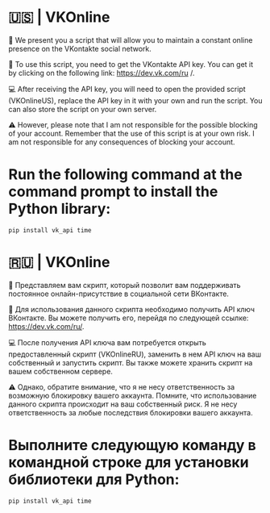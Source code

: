 # 🇺🇸 | VKOnline
💬 We present you a script that will allow you to maintain a constant online presence on the VKontakte social network.

📝 To use this script, you need to get the VKontakte API key. You can get it by clicking on the following link: https://dev.vk.com/ru /.

💻 After receiving the API key, you will need to open the provided script (VKOnlineUS), replace the API key in it with your own and run the script. You can also store the script on your own server.

⚠️ However, please note that I am not responsible for the possible blocking of your account. Remember that the use of this script is at your own risk. I am not responsible for any consequences of blocking your account.


# Run the following command at the command prompt to install the Python library:
    pip install vk_api time

# 🇷🇺 | VKOnline
💬 Представляем вам скрипт, который позволит вам поддерживать постоянное онлайн-присутствие в социальной сети ВКонтакте.

📝 Для использования данного скрипта необходимо получить API ключ ВКонтакте. Вы можете получить его, перейдя по следующей ссылке: https://dev.vk.com/ru/.

💻 После получения API ключа вам потребуется открыть предоставленный скрипт (VKOnlineRU), заменить в нем API ключ на ваш собственный и запустить скрипт. Вы также можете хранить скрипт на вашем собственном сервере.

⚠️ Однако, обратите внимание, что я не несу ответственность за возможную блокировку вашего аккаунта. Помните, что использование данного скрипта происходит на ваш собственный риск. Я не несу ответственность за любые последствия блокировки вашего аккаунта.


# Выполните следующую команду в командной строке для установки библиотеки для Python:
    pip install vk_api time
